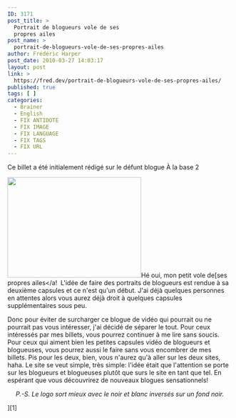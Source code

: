```yaml
---
ID: 3171
post_title: >
  Portrait de blogueurs vole de ses
  propres ailes
post_name: >
  portrait-de-blogueurs-vole-de-ses-propres-ailes
author: Frédéric Harper
post_date: 2010-03-27 14:03:17
layout: post
link: >
  https://fred.dev/portrait-de-blogueurs-vole-de-ses-propres-ailes/
published: true
tags: [ ]
categories:
  - Brainer
  - English
  - FIX ANTIDOTE
  - FIX IMAGE
  - FIX LANGUAGE
  - FIX TAGS
  - FIX URL
---
```

<div id="deadblog">
  Ce billet a été initialement rédigé sur le défunt blogue À la base 2
</div>

<a href="https://outofcomfortone.net/wp-content/uploads/2010/03/PdBNoir.png" target="_blank" rel="noopener noreferrer"><img title="PdBNoir" src="http://fred.dev/wp-content/uploads/2010/03/PdBNoir-300x225.png" alt="" width="300" height="225" /></a>Hé oui, mon petit vole de[ses propres ailes</a! 
L'idée de faire des portraits de blogueurs est rendue à sa deuxième capsules et ce n'est qu'un début. J'ai déjà quelques personnes en attentes alors vous aurez déjà droit à quelques capsules supplémentaires sous peu. 

Donc pour éviter de surcharger ce blogue de vidéo qui pourrait ou ne pourrait pas vous intéresser, j'ai décidé de séparer le tout. Pour ceux intéressés par mes billets, vous pourrez continuer à me lire sans soucis. Pour ceux qui aiment bien les petites capsules vidéo de blogueurs et blogueuses, vous pourrez aussi le faire sans vous encombrer de mes billets. Pis pour les deux, bien, vous n'aurez qu'à aller sur les deux sites, haha. Le site se veut simple, très simple: l'idée était que l'attention se porte sur les blogueurs et blogueuses plutôt que surs le site en tant que tel. En espérant que vous découvrirez de nouveaux blogues sensationnels! 

<p style="text-align:center">
  <em>P.-S. Le logo sort mieux avec le noir et blanc inversés sur un fond noir.</em>
</p>][1]

 [1]: https://portraitdeblogueurs.com/ "Site Web des portraits de blogueurs"